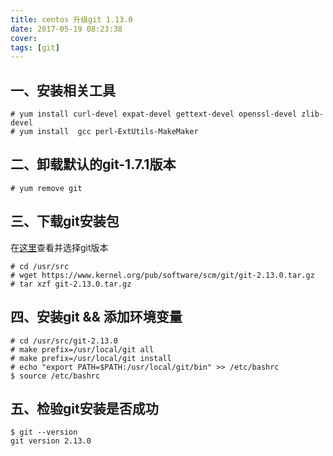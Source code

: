 ```yaml
---
title: centos 升级git 1.13.0
date: 2017-05-19 08:23:38
cover:
tags: [git]
---
```


## 一、安装相关工具
```
# yum install curl-devel expat-devel gettext-devel openssl-devel zlib-devel
# yum install  gcc perl-ExtUtils-MakeMaker
```

## 二、卸载默认的git-1.7.1版本
```
# yum remove git
```

## 三、下载git安装包
在[这里](https://www.kernel.org/pub/software/scm/git/)查看并选择git版本

```
# cd /usr/src
# wget https://www.kernel.org/pub/software/scm/git/git-2.13.0.tar.gz
# tar xzf git-2.13.0.tar.gz
```

## 四、安装git && 添加环境变量
```
# cd /usr/src/git-2.13.0
# make prefix=/usr/local/git all
# make prefix=/usr/local/git install
# echo "export PATH=$PATH:/usr/local/git/bin" >> /etc/bashrc
$ source /etc/bashrc
```

## 五、检验git安装是否成功
```
$ git --version
git version 2.13.0
```

